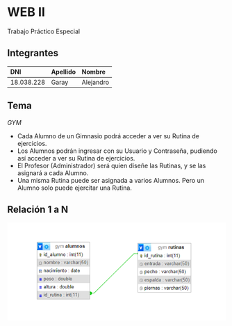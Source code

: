# WEB II
Trabajo Práctico Especial

## Integrantes
|DNI           |Apellido       |Nombre       |
|:-------------|:-------------|:-------------|
|18.038.228    |Garay         |Alejandro     |

## Tema
*GYM*  
- Cada Alumno de un Gimnasio podrá acceder a ver su Rutina de ejercicios.  
- Los Alumnos podrán ingresar con su Usuario y Contraseña, pudiendo así acceder a ver su Rutina de ejercicios.  
- El Profesor (Administrador) será quien diseñe las Rutinas, y se las asignará a cada Alumno.  
- Una misma Rutina puede ser asignada a varios Alumnos. Pero un Alumno solo puede ejercitar una Rutina.

## Relación 1 a N
![Foto de relación](relacion.png)

<!-- Fecha de entrega primera parte: 16/09/24 -->  
<!-- Fecha de entrega primera parte: 19/10/24 -->  
